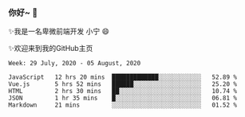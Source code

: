 ### 你好~  👋

✨我是一名卑微前端开发 小宁 😄

✨欢迎来到我的GitHub主页
<!--
**7148505/7148505** is a ✨ _special_ ✨ repository because its `README.md` (this file) appears on your GitHub profile.

Here are some ideas to get you started:

- 🔭 I’m currently working on ...
- 🌱 I’m currently learning ...
- 👯 I’m looking to collaborate on ...
- 🤔 I’m looking for help with ...
- 💬 Ask me about ...
- 📫 How to reach me: ...
- 😄 Pronouns: ...
- ⚡ Fun fact: ...
-->

<!--START_SECTION:waka-->
```text
Week: 29 July, 2020 - 05 August, 2020

JavaScript   12 hrs 20 mins  █████████████░░░░░░░░░░░░   52.89 % 
Vue.js       5 hrs 52 mins   ██████░░░░░░░░░░░░░░░░░░░   25.20 % 
HTML         2 hrs 30 mins   ██░░░░░░░░░░░░░░░░░░░░░░░   10.74 % 
JSON         1 hr 35 mins    █░░░░░░░░░░░░░░░░░░░░░░░░   06.81 % 
Markdown     21 mins         ░░░░░░░░░░░░░░░░░░░░░░░░░   01.52 %
```
<!--END_SECTION:waka-->